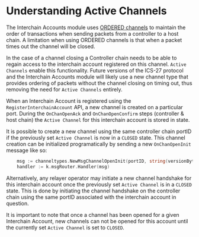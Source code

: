 <!--
order: 3
-->

# Understanding Active Channels 

The Interchain Accounts module uses [ORDERED channels](https://github.com/cosmos/ibc/tree/master/spec/core/ics-004-channel-and-packet-semantics#ordering) to maintain the order of transactions when sending packets from a controller to a host chain. A limitation when using ORDERED channels is that when a packet times out the channel will be closed. 

In the case of a channel closing a Controller chain needs to be able to regain access to the interchain account registered on this channel. `Active Channels` enable this functionality. Future versions of the ICS-27 protocol and the Interchain Accounts module will likely use a new 
channel type that provides ordering of packets without the channel closing on timing out, thus removing the need for `Active Channels` entirely.  

When an Interchain Account is registered using the `RegisterInterchainAccount` API, a new channel is created on a particular port. During the `OnChanOpenAck` and `OnChanOpenConfirm` steps (controller & host chain) the `Active Channel` for this interchain account
is stored in state.

It is possible to create a new channel using the same controller chain portID if the previously set `Active Channel` is now in a `CLOSED` state. This channel creation can be initialized programatically by sending a new `OnChanOpenInit` message like so:

```go
	msg := channeltypes.NewMsgChannelOpenInit(portID, string(versionBytes), channeltypes.ORDERED, []string{connectionID}, icatypes.PortID, icatypes.ModuleName)
	handler := k.msgRouter.Handler(msg)
```

Alternatively, any relayer operator may initiate a new channel handshake for this interchain account once the previously set `Active Channel` is in a `CLOSED` state. This is done by initiating the channel handshake on the controller chain using the same portID associated with the interchain account in question.  

It is important to note that once a channel has been opened for a given Interchain Account, new channels can not be opened for this account until the currently set `Active Channel` is set to `CLOSED`. 

